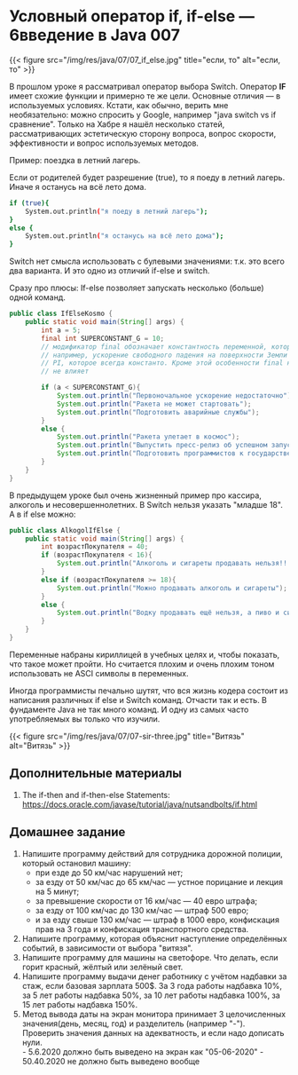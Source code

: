 # Условный оператор if, if-else — 6введение в Java 007

{{< figure src="/img/res/java/07/07_if_else.jpg" title="если, то" alt="если, то" >}}

В прошлом уроке я рассматривал оператор выбора Switch. Оператор **IF** имеет схожие функции и примерно те же цели. Основные отличия — в используемых условиях. Кстати, как обычно, верить мне необязательно: можно спросить у Google, например "java switch vs if сравнение". Только на Хабре я нашёл несколько статей, рассматривающих эстетическую сторону вопроса, вопрос скорости, эффективности и вопрос используемых методов.

Пример: поездка в летний лагерь.

Если от родителей будет разрешение (true), то я поеду в летний лагерь.
Иначе я останусь на всё лето дома.

```bash
if (true){
    System.out.println("я поеду в летний лагерь");
}
else {
    System.out.println("я останусь на всё лето дома");
}
```

Switch нет смысла использовать с булевыми значениями: т.к. это всего два варианта. И это одно из отличий if-else и switch.

Сразу про плюсы:
If-else позволяет запускать несколько (больше) одной команд.

```Java
public class IfElseKosmo {
    public static void main(String[] args) {
        int a = 5;
        final int SUPERCONSTANT_G = 10;
        // модификатор final обозначает константность переменной, которую невозможно изменить.
        // например, ускорение свободного падения на поверхности Земли или
        // PI, которое всегда константо. Кроме этой особенности final на результаты вычисления
        // не влияет

        if (a < SUPERCONSTANT_G){
            System.out.println("Первоночальное ускорение недостаточно");
            System.out.println("Ракета не может стартовать");
            System.out.println("Подготовить аварийные службы");
        }
        else {
            System.out.println("Ракета улетает в космос");
            System.out.println("Выпустить пресс-релиз об успешном запуске");
            System.out.println("Подготовить программистов к государственным наградам");
        }
    }
}
```

В предыдущем уроке был очень жизненный пример про кассира, алкоголь и несовершеннолетних. В Switch нельзя указать "младше 18". А в if else можно:

```Java
public class AlkogolIfElse {
    public static void main(String[] args) {
        int возрастПокупателя = 40;
        if (возрастПокупателя < 16){
            System.out.println("Алкоголь и сигареты продавать нельзя!!!");
        }
        else if (возрастПокупателя >= 18){
            System.out.println("Можно продавать алкоголь и сигареты");
        }
        else {
            System.out.println("Водку продавать ещё нельзя, а пиво и сигареты уже можно");
        }
    }
}
```

Переменные набраны кириллицей в учебных целях и, чтобы показать, что такое может пройти. Но считается плохим и очень плохим тоном использовать не ASCI символы в переменных.

Иногда программисты печально шутят, что вся жизнь кодера состоит из написания различных if else и Switch команд. Отчасти так и есть. В фундаменте Java не так много команд. И одну из самых часто употребляемых вы только что изучили.

{{< figure src="/img/res/java/07/07-sir-three.jpg" title="Витязь" alt="Витязь" >}}

## Дополнительные материалы

1. The if-then and if-then-else Statements: https://docs.oracle.com/javase/tutorial/java/nutsandbolts/if.html

## Домашнее задание

1. Напишите программу действий для сотрудника дорожной полиции, который остановил машину:
    + при езде до 50 км/час нарушений нет;
    + за езду от 50 км/час до 65 км/час — устное порицание и лекция на 5 минут;
    + за превышение скорости от 16 км/час — 40 евро штрафа;
    + за езду от 100 км/час до 130 км/час — штраф 500 евро;
    + и за езду свыше 130 км/час — штраф в 1000 евро, конфискация прав на 3 года и конфискация транспортного средства.
2. Напишите программу, которая объяснит наступление определённых событий, в зависимости от выбора "витязя".
3. Напишите программу для машины на светофоре. Что делать, если горит красный, жёлтый или зелёный свет.
4. Напишите программу выдачи денег работнику с учётом надбавки за стаж, если базовая зарплата 500$. За 3 года работы надбавка 10%, за 5 лет работы надбавка 50%, за 10 лет работы надбавка 100%, за 15 лет работы надбавка 150%.
5. Метод вывода даты на экран монитора принимает 3 целочисленных значения(день, месяц, год) и разделитель (например "-"). Проверить значения данных на адекватность, и если надо дописать нули.  
       - 5.6.2020 должно быть выведено на экран как "05-06-2020"
       - 50.40.2020 не должно быть выведено вообще
